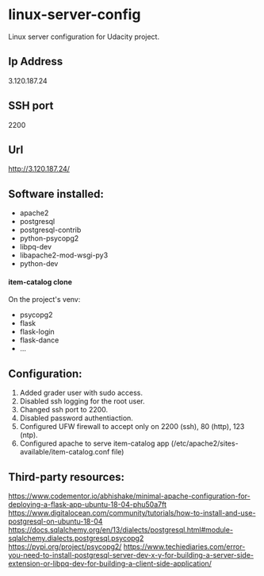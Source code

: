 # linux-server-config
Linux server configuration for Udacity project.
## Ip Address
3.120.187.24
## SSH port 
2200
## Url
http://3.120.187.24/
## Software installed:
- apache2
- postgresql
- postgresql-contrib
- python-psycopg2
- libpq-dev
- libapache2-mod-wsgi-py3
- python-dev

#### item-catalog clone
On the project's venv:
 - psycopg2
 - flask
 - flask-login
 - flask-dance
 - ...

## Configuration:
1. Added grader user with sudo access.
2. Disabled ssh logging for the root user.
3. Changed ssh port to 2200.
4. Disabled password authentiaction.
5. Configured UFW firewall to accept only on 2200 (ssh), 80 (http), 123 (ntp).
6. Configured apache to serve item-catalog app (/etc/apache2/sites-available/item-catalog.conf file)

## Third-party resources:
https://www.codementor.io/abhishake/minimal-apache-configuration-for-deploying-a-flask-app-ubuntu-18-04-phu50a7ft
https://www.digitalocean.com/community/tutorials/how-to-install-and-use-postgresql-on-ubuntu-18-04
https://docs.sqlalchemy.org/en/13/dialects/postgresql.html#module-sqlalchemy.dialects.postgresql.psycopg2
https://pypi.org/project/psycopg2/
https://www.techiediaries.com/error-you-need-to-install-postgresql-server-dev-x-y-for-building-a-server-side-extension-or-libpq-dev-for-building-a-client-side-application/
